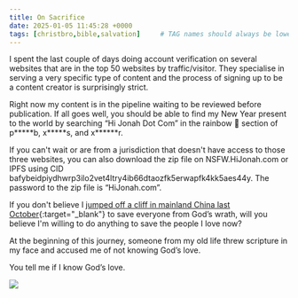 ```yaml
---
title: On Sacrifice
date: 2025-01-05 11:45:28 +0000
tags: [christbro,bible,salvation]     # TAG names should always be lowercase
---
```


I spent the last couple of days doing account verification on several websites that are in the top 50 websites by traffic/visitor. They specialise in serving a very specific type of content and the process of signing up to be a content creator is surprisingly strict.

Right now my content is in the pipeline waiting to be reviewed before publication. If all goes well, you should be able to find my New Year present to the world by searching “Hi Jonah Dot Com” in the rainbow 🌈 section of p\*\*\*\*\*b, x\*\*\*\*\*s, and x\*\*\*\*\*\*r.

If you can't wait or are from a jurisdiction that doesn't have access to those three websites, you can also download the zip file on NSFW.HiJonah.com or IPFS using CID bafybeidpiydhwrp3ilo2vet4ltry4ib66dtaozfk5erwapfk4kk5aes44y. The password to the zip file is “HiJonah.com”.

If you don't believe I [jumped off a cliff in mainland China last October](../reasoning-behind-preaching-mainland-china-jonah-style/){:target="_blank"} to save everyone from God’s wrath, will you believe I'm willing to do anything to save the people I love now?

At the beginning of this journey, someone from my old life threw scripture in my face and accused me of not knowing God’s love.

You tell me if I know God’s love.

![](/JCTSgnZ70Ap3BKVh.jpeg)